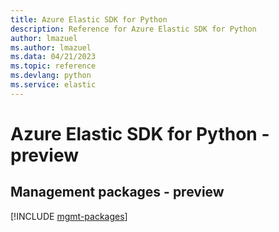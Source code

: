 ```yaml
---
title: Azure Elastic SDK for Python
description: Reference for Azure Elastic SDK for Python
author: lmazuel
ms.author: lmazuel
ms.data: 04/21/2023
ms.topic: reference
ms.devlang: python
ms.service: elastic
---
```

# Azure Elastic SDK for Python - preview

## Management packages - preview
[!INCLUDE [mgmt-packages](elastic-mgmt-index.md)]